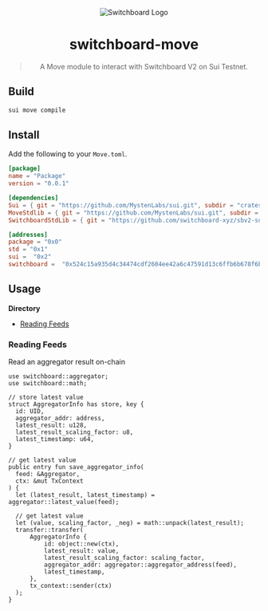 <div align="center">

![Switchboard Logo](https://github.com/switchboard-xyz/sbv2-core/raw/main/website/static/img/icons/switchboard/avatar.png)

# switchboard-move

> A Move module to interact with Switchboard V2 on Sui Testnet.

</div>

## Build

```bash
sui move compile
```

## Install

Add the following to your `Move.toml`.

```toml
[package]
name = "Package"
version = "0.0.1"

[dependencies]
Sui = { git = "https://github.com/MystenLabs/sui.git", subdir = "crates/sui-framework/packages/sui-framework", rev = "testnet" }
MoveStdlib = { git = "https://github.com/MystenLabs/sui.git", subdir = "crates/sui-framework/packages/move-stdlib", rev = "testnet" }
SwitchboardStdLib = { git = "https://github.com/switchboard-xyz/sbv2-sui.git", subdir = "move/testnet/switchboard_std/", rev = "main"  }

[addresses]
package = "0x0"
std = "0x1"
sui =  "0x2"
switchboard =  "0x524c15a935d4c34474cdf2604ee42a6c47591d13c6ffb6b678f6b7eaffba12fe"
```

## Usage

**Directory**

- [Reading Feeds](#reading-feeds)

### Reading Feeds

Read an aggregator result on-chain

```move
use switchboard::aggregator;
use switchboard::math;

// store latest value
struct AggregatorInfo has store, key {
  id: UID,
  aggregator_addr: address,
  latest_result: u128,
  latest_result_scaling_factor: u8,
  latest_timestamp: u64,
}

// get latest value
public entry fun save_aggregator_info(
  feed: &Aggregator,
  ctx: &mut TxContext
) {
  let (latest_result, latest_timestamp) = aggregator::latest_value(feed);

  // get latest value
  let (value, scaling_factor, _neg) = math::unpack(latest_result);
  transfer::transfer(
      AggregatorInfo {
          id: object::new(ctx),
          latest_result: value,
          latest_result_scaling_factor: scaling_factor,
          aggregator_addr: aggregator::aggregator_address(feed),
          latest_timestamp,
      },
      tx_context::sender(ctx)
  );
}
```
